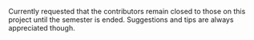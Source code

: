 Currently requested that the contributors remain closed to those on this project until the semester is ended. Suggestions and tips are always appreciated though.

